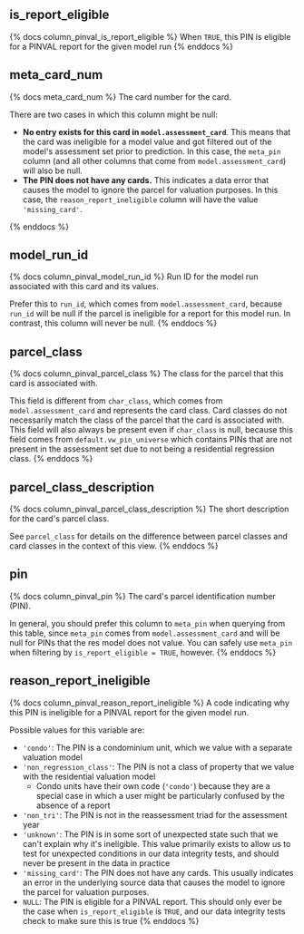 ## is_report_eligible

{% docs column_pinval_is_report_eligible %}
When `TRUE`, this PIN is eligible for a PINVAL report for the given model run
{% enddocs %}

## meta_card_num

{% docs meta_card_num %}
The card number for the card.

There are two cases in which this column might be null:

- **No entry exists for this card in `model.assessment_card`**. This
  means that the card was ineligible for a model value and got filtered out of
  the model's assessment set prior to prediction. In this case, the `meta_pin`
  column (and all other columns that come from `model.assessment_card`) will
  also be null.
- **The PIN does not have any cards.** This indicates a data error that
  causes the model to ignore the parcel for valuation purposes. In this case,
  the `reason_report_ineligible` column will have the value `'missing_card'`.

{% enddocs %}

## model_run_id

{% docs column_pinval_model_run_id %}
Run ID for the model run associated with this card and its values.

Prefer this to `run_id`, which comes from `model.assessment_card`,
because `run_id` will be null if the parcel is ineligible for a report
for this model run. In contrast, this column will never be null.
{% enddocs %}

## parcel_class

{% docs column_pinval_parcel_class %}
The class for the parcel that this card is associated with.

This field is different from `char_class`, which comes from
`model.assessment_card` and represents the card class. Card classes do not
necessarily match the class of the parcel that the card is associated with.
This field will also always be present even if `char_class` is null, because
this field comes from `default.vw_pin_universe` which contains PINs that
are not present in the assessment set due to not being a residential
regression class.
{% enddocs %}

## parcel_class_description

{% docs column_pinval_parcel_class_description %}
The short description for the card's parcel class.

See `parcel_class` for details on the difference between parcel classes and
card classes in the context of this view.
{% enddocs %}

## pin

{% docs column_pinval_pin %}
The card's parcel identification number (PIN).

In general, you should prefer this column to `meta_pin` when querying from this
table, since `meta_pin` comes from `model.assessment_card` and will be null for
PINs that the res model does not value. You can safely use `meta_pin` when
filtering by `is_report_eligible = TRUE`, however.
{% enddocs %}

## reason_report_ineligible

{% docs column_pinval_reason_report_ineligible %}
A code indicating why this PIN is ineligible for a PINVAL report for the given
model run.

Possible values for this variable are:

- `'condo'`: The PIN is a condominium unit, which we value with a separate
  valuation model
- `'non_regression_class'`: The PIN is not a class of property that we value with
  the residential valuation model
    - Condo units have their own code (`'condo'`) because they are a special case
      in which a user might be particularly confused by the absence of a report
- `'non_tri'`: The PIN is not in the reassessment triad for the assessment year
- `'unknown'`: The PIN is in some sort of unexpected state such that we can't
  explain why it's ineligible. This value primarily exists to allow us to test
  for unexpected conditions in our data integrity tests, and should never
  be present in the data in practice
- `'missing_card'`: The PIN does not have any cards. This usually indicates an
  error in the underlying source data that causes the model to ignore
  the parcel for valuation purposes.
- `NULL`: The PIN is eligible for a PINVAL report. This should only ever be
  the case when `is_report_eligible` is `TRUE`, and our data integrity
  tests check to make sure this is true
{% enddocs %}
